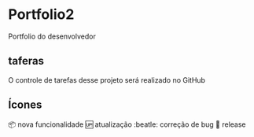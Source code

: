 # Portfolio2

Portfolio do desenvolvedor

## taferas

O controle de tarefas desse projeto será realizado no GitHub

## Ícones

:package: nova funcionalidade
:up: atualização
:beatle: correção de bug
:checkered_flag: release
